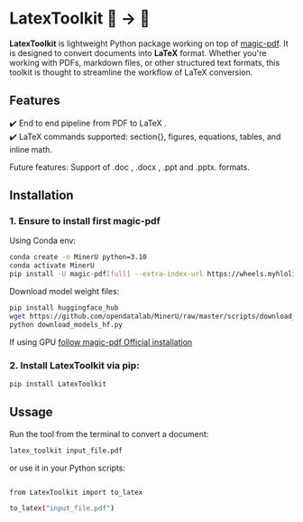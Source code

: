 # **LatexToolkit** 📝 → 📄  

**LatexToolkit** is lightweight Python package working on top of [magic-pdf](https://github.com/opendatalab/MinerU). It is designed to convert documents into **LaTeX** format. Whether you're working with PDFs, markdown files, or other structured text formats, this toolkit is thought to streamline the workflow of LaTeX conversion.  

## **Features**   
✔️ End to end pipeline from PDF to LaTeX .  
✔️ LaTeX commands supported: section{}, figures, equations,	tables, and inline math.  


Future features: Support of .doc , .docx , .ppt and .pptx. formats.

## **Installation** 

### 1. Ensure to install first magic-pdf

Using Conda env:

```sh
conda create -n MinerU python=3.10
conda activate MinerU
pip install -U magic-pdf[full] --extra-index-url https://wheels.myhloli.com
```

Download model weight files:

```sh
pip install huggingface_hub
wget https://github.com/opendatalab/MinerU/raw/master/scripts/download_models_hf.py -O download_models_hf.py
python download_models_hf.py
```

If using GPU [follow magic-pdf Official installation](https://mineru.readthedocs.io/en/latest/user_guide/install/boost_with_cuda.html)


### 2. Install **LatexToolkit** via pip:  

```sh
pip install LatexToolkit
```

## **Ussage** 

Run the tool from the terminal to convert a document:

```sh
latex_toolkit input_file.pdf
```

or use it in your Python scripts:

```sh

from LatexToolkit import to_latex

to_latex("input_file.pdf")
```


